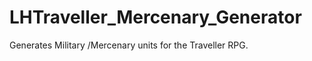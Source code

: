 LHTraveller_Mercenary_Generator
===============================

Generates Military /Mercenary units for the Traveller RPG.
